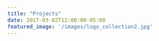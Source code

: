 ```yaml
---
title: "Projects"
date: 2017-03-02T12:00:00-05:00
featured_image: '/images/logo_collection2.jpg'
---
```

[Comment]: <> (Articles are paginated with only three posts here for example. You can set the number of entries to show on this page with the "pagination" setting in the config file.)

